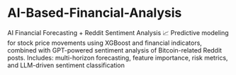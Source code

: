 # AI-Based-Financial-Analysis
AI Financial Forecasting + Reddit Sentiment Analysis 📈 Predictive modeling for stock price movements using XGBoost and financial indicators, combined with GPT-powered sentiment analysis of Bitcoin-related Reddit posts. Includes: multi-horizon forecasting, feature importance, risk metrics, and LLM-driven sentiment classification
